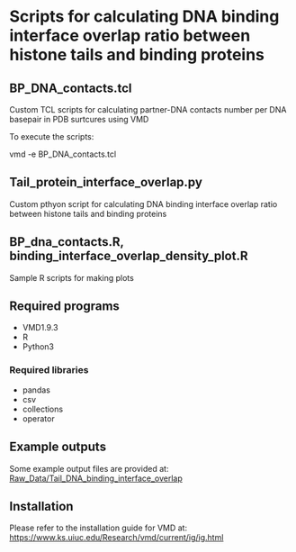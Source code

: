 # Scripts for calculating DNA binding interface overlap ratio between histone tails and binding proteins

## BP_DNA_contacts.tcl

Custom TCL scripts for calculating partner-DNA contacts number per DNA basepair in PDB surtcures using VMD

To execute the scripts:

vmd -e BP_DNA_contacts.tcl

## Tail_protein_interface_overlap.py

Custom pthyon script for calculating DNA binding interface overlap ratio between histone tails and binding proteins

## BP_dna_contacts.R, binding_interface_overlap_density_plot.R

Sample R scripts for making plots
 
## Required programs

* VMD1.9.3
* R
* Python3

### Required libraries

* pandas
* csv
* collections
* operator

## Example outputs

Some example output files are provided at: [Raw_Data/Tail_DNA_binding_interface_overlap](https://github.com/yunhuip/Supplementary-data-for-Peng-et-al-2021/tree/main/Raw_Data/Tail_DNA_binding_interface_overlap)

## Installation

Please refer to the installation guide for VMD at: https://www.ks.uiuc.edu/Research/vmd/current/ig/ig.html


